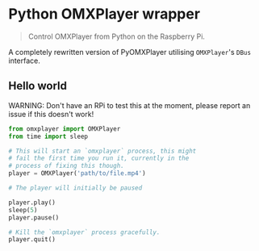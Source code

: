 
# Python OMXPlayer wrapper

> Control OMXPlayer from Python on the Raspberry Pi.

A completely rewritten version of PyOMXPlayer utilising `OMXPlayer`'s `DBus` interface.

## Hello world
WARNING: Don't have an RPi to test this at the moment, please report an issue if this doesn't work!

```python
from omxplayer import OMXPlayer
from time import sleep

# This will start an `omxplayer` process, this might 
# fail the first time you run it, currently in the 
# process of fixing this though.
player = OMXPlayer('path/to/file.mp4')

# The player will initially be paused

player.play()
sleep(5)
player.pause()

# Kill the `omxplayer` process gracefully.
player.quit()
```
